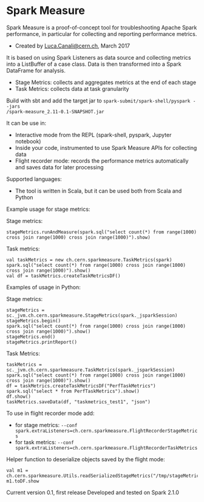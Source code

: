 # Spark Measure 

Spark Measure is a proof-of-concept tool for troubleshooting Apache Spark performance, 
in particular for collecting and reporting performance metrics.
* Created by Luca.Canali@cern.ch, March 2017
 
It is based on using Spark Listeners as data source and collecting metrics into a ListBuffer of a case class. 
Data is then transformed into a Spark DataFrame for analysis.
 *  Stage Metrics: collects and aggregates metrics at the end of each stage
 *  Task Metrics: collects data at task granularity

Build with sbt and add the target jar to 
<code>spark-submit/spark-shell/pyspark --jars <PATH>/spark-measure_2.11-0.1-SNAPSHOT.jar</code>


It can be use in:
 * Interactive mode from the REPL (spark-shell, pyspark, Jupyter notebook)
 * Inside your code, instrumented to use Spark Measure APIs for collecting data
 * Flight recorder mode: records the performance metrics automatically and saves data for later processing

Supported languages:
 *   The tool is written in Scala, but it can be used both from Scala and Python

Example usage for stage metrics:

Stage metrics:
```val stageMetrics = new ch.cern.sparkmeasure.StageMetrics(spark) 
stageMetrics.runAndMeasure(spark.sql("select count(*) from range(1000) cross join range(1000) cross join range(1000)").show)
```

Task metrics:
```
val taskMetrics = new ch.cern.sparkmeasure.TaskMetrics(spark)
spark.sql("select count(*) from range(1000) cross join range(1000) cross join range(1000)").show()
val df = taskMetrics.createTaskMetricsDF()
```

Examples of usage in Python:

Stage metrics:
```
stageMetrics = sc._jvm.ch.cern.sparkmeasure.StageMetrics(spark._jsparkSession)
stageMetrics.begin()
spark.sql("select count(*) from range(1000) cross join range(1000) cross join range(1000)").show()
stageMetrics.end()
stageMetrics.printReport()
```

Task Metrics:
```
taskMetrics = sc._jvm.ch.cern.sparkmeasure.TaskMetrics(spark._jsparkSession)
spark.sql("select count(*) from range(1000) cross join range(1000) cross join range(1000)").show()
df = taskMetrics.createTaskMetricsDF("PerfTaskMetrics")
spark.sql("select * from PerfTaskMetrics").show()
df.show()
taskMetrics.saveData(df, "taskmetrics_test1", "json")
```

To use in flight recorder mode add:
* for stage metrics: <code>--conf spark.extraListeners=ch.cern.sparkmeasure.FlightRecorderStageMetrics</code>
* for task metrics: <code>--conf spark.extraListeners=ch.cern.sparkmeasure.FlightRecorderTaskMetrics</code>

Helper function to deserialize objects saved by the flight mode:
```
val m1 = ch.cern.sparkmeasure.Utils.readSerializedStageMetrics("/tmp/stageMetrics.serialized")
m1.toDF.show
```

Current version 0.1, first release
Developed and tested on Spark 2.1.0
